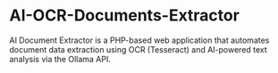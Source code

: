 # AI-OCR-Documents-Extractor
AI Document Extractor is a PHP-based web application that automates document data extraction using OCR (Tesseract) and AI-powered text analysis via the Ollama API.
